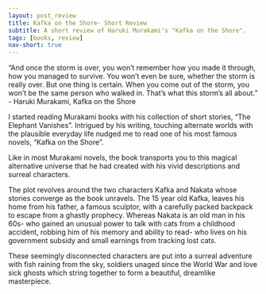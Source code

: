 ```yaml
---
layout: post_review
title: Kafka on the Shore- Short Review
subtitle: A short review of Haruki Murakami's "Kafka on the Shore".
tags: [books, review]
nav-short: true
---
```


“And once the storm is over, you won’t remember how you made it through, how you managed to survive. You won’t even be sure, whether the storm is really over. But one thing is certain. When you come out of the storm, you won’t be the same person who walked in. That’s what this storm’s all about.” - Haruki Murakami, Kafka on the Shore

I started reading Murakami books with his collection of short stories, “The Elephant Vanishes”. Intrigued by his writing, touching alternate worlds with the plausible everyday life nudged me to read one of his most famous novels, “Kafka on the Shore”.

Like in most Murakami novels, the book transports you to this magical alternative universe that he had created with his vivid descriptions and  surreal characters. 

The plot revolves around the two characters Kafka and Nakata whose stories converge as the book unravels. The 15 year old Kafka, leaves his home from his father, a famous sculptor, with a carefully packed backpack to escape from a ghastly prophecy. Whereas Nakata is an old man in his 60s- who gained an unusual power to talk with cats from a childhood accident, robbing him of his memory and ability to read- who lives on his government subsidy and small earnings from tracking lost cats.

These seemingly disconnected characters are put into a surreal adventure with fish raining from the sky, soldiers unaged since the World War and love sick ghosts which string together to form a beautiful, dreamlike masterpiece.